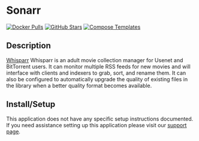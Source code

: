 # Sonarr

[![Docker Pulls](https://img.shields.io/docker/pulls/hotio/whisparr?style=flat-square&color=607D8B&label=docker%20pulls&logo=docker)](https://hub.docker.com/r/linuxserver/sonarr)
[![GitHub Stars](https://img.shields.io/github/stars/hotio/whisparr?style=flat-square&color=607D8B&label=github%20stars&logo=github)](https://github.com/linuxserver/docker-sonarr)
[![Compose Templates](https://img.shields.io/static/v1?style=flat-square&color=607D8B&label=compose&message=templates)](https://github.com/GhostWriters/DockSTARTer/tree/master/compose/.apps/sonarr)

## Description

[Whisparr](https://github.com/whisparr/whisparr) Whisparr is an adult movie collection manager for Usenet and BitTorrent users. It can monitor multiple RSS feeds for new movies and will interface with clients and indexers to grab, sort, and rename them. It can also be configured to automatically upgrade the quality of existing files in the library when a better quality format becomes available.

## Install/Setup

This application does not have any specific setup instructions documented. If you need assistance setting up this application please visit our [support page](https://dockstarter.com/basics/support/).
